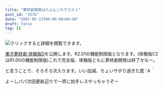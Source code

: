 ```yaml
---
title: "夢終劇開発はたぶんこれでラスト"
post_id: "3576"
date: "2007-05-13T00:00:00+09:00"
draft: false
tag: []
---
```



![クリックすると詳細を閲覧できます。](/!/thC/thC_SS14.jpg)

[東方夢終劇 体験版D](/!/thC/)を公開します。R2.01の機能制限版となります。(体験版C2はR1.00の機能制限版)これで完全版、体験版ともに夢終劇開発は終了かなー。

と言うことで、そろそろ次入ります。いい加減、ちょいサボり過ぎた罠 'Ａ｀

よーしパパ次回更新辺りで一斉に拍手レスやっちゃうぞー
